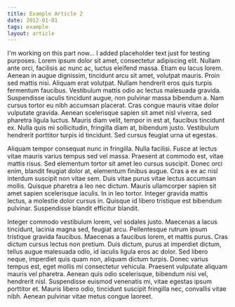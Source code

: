 ```yaml
---
title: Example Article 2
date: 2012-01-01
tags: example
layout: article
---
```


I'm working on this part now... I added placeholder text just for testing purposes. Lorem ipsum dolor sit amet, consectetur adipiscing elit. Nullam ante orci, facilisis ac nunc ac, luctus eleifend massa. Etiam eu lacus lorem. Aenean in augue dignissim, tincidunt arcu sit amet, volutpat mauris. Proin sed mattis nisi. Aliquam erat volutpat. Nullam hendrerit eros quis turpis fermentum faucibus. Vestibulum mattis odio ac lectus malesuada gravida. Suspendisse iaculis tincidunt augue, non pulvinar massa bibendum a. Nam cursus tortor eu nibh accumsan placerat. Cras congue mauris vitae dolor vulputate gravida. Aenean scelerisque sapien sit amet nisl viverra, sed pharetra ligula luctus. Mauris diam velit, tempor in est at, faucibus tincidunt ex. Nulla quis mi sollicitudin, fringilla diam at, bibendum justo. Vestibulum hendrerit porttitor turpis id tincidunt. Sed cursus feugiat urna ut egestas.

Aliquam tempor consequat nunc in fringilla. Nulla facilisi. Fusce at lectus vitae mauris varius tempus sed vel massa. Praesent at commodo est, vitae mattis risus. Sed elementum tortor sit amet leo cursus suscipit. Donec orci enim, blandit feugiat dolor at, elementum finibus augue. Cras a ex ac nisl interdum suscipit non vitae sem. Duis vitae purus vitae lectus accumsan mollis. Quisque pharetra a leo nec dictum. Mauris ullamcorper sapien sit amet sapien scelerisque iaculis. In in leo tortor. Integer gravida mattis lectus, a molestie dolor cursus in. Quisque id libero tristique est bibendum pulvinar. Suspendisse blandit efficitur blandit.

Integer commodo vestibulum lorem, vel sodales justo. Maecenas a lacus tincidunt, lacinia magna sed, feugiat arcu. Pellentesque rutrum ipsum tristique gravida faucibus. Maecenas a faucibus lorem, et mattis purus. Cras dictum cursus lectus non pretium. Duis dictum, purus at imperdiet dictum, tellus augue malesuada odio, id iaculis ligula eros ac dolor. Sed libero neque, imperdiet quis quam non, aliquam dictum turpis. Donec varius tempus est, eget mollis mi consectetur vehicula. Praesent vulputate aliquam mauris vel pharetra. Aenean quis odio scelerisque, bibendum nisi vel, hendrerit nisl. Suspendisse euismod venenatis mi, vitae egestas ipsum porttitor et. Mauris libero odio, tincidunt suscipit fringilla nec, convallis vitae nibh. Aenean pulvinar vitae metus congue laoreet.
